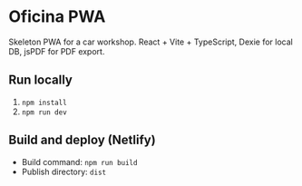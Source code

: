 # Oficina PWA

Skeleton PWA for a car workshop. React + Vite + TypeScript, Dexie for local DB, jsPDF for PDF export.

## Run locally

1. `npm install`
2. `npm run dev`

## Build and deploy (Netlify)

- Build command: `npm run build`
- Publish directory: `dist`
